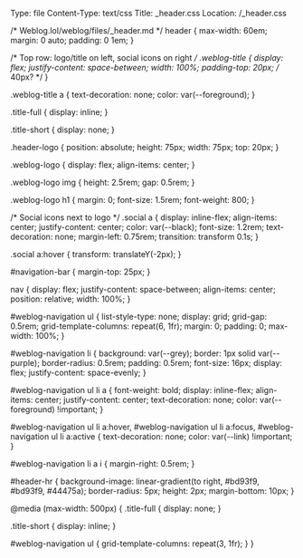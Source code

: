 Type: file
Content-Type: text/css
Title: _header.css
Location: /_header.css

/* Weblog.lol/weblog/files/_header.md */
header {
  max-width: 60em;
  margin: 0 auto;
  padding: 0 1em;
}

/* Top row: logo/title on left, social icons on right */
.weblog-title {
  display: flex;
  justify-content: space-between;
  width: 100%;
  padding-top: 20px; /* 40px? */
}

.weblog-title a {
  text-decoration: none;
  color: var(--foreground);
}

.title-full {
  display: inline;
}

.title-short {
  display: none;
}

.header-logo {
  position: absolute;
  height: 75px;
  width: 75px;
  top: 20px;
}

.weblog-logo {
  display: flex;
  align-items: center;
}

.weblog-logo img {
  height: 2.5rem;
  gap: 0.5rem;
}

.weblog-logo h1 {
  margin: 0;
  font-size: 1.5rem;
  font-weight: 800;
}

/* Social icons next to logo */
.social a {
  display: inline-flex;
  align-items: center;
  justify-content: center;
  color: var(--black);
  font-size: 1.2rem;
  text-decoration: none;
  margin-left: 0.75rem;
  transition: transform 0.1s;
}

.social a:hover {
  transform: translateY(-2px);
}

#navigation-bar {
  margin-top: 25px;
}

nav {
  display: flex;
  justify-content: space-between;
  align-items: center;
  position: relative;
  width: 100%;
}

#weblog-navigation ul {
  list-style-type: none;
  display: grid;
  grid-gap: 0.5rem;
  grid-template-columns: repeat(6, 1fr);
  margin: 0;
  padding: 0;
  max-width: 100%;
}

#weblog-navigation li {
  background: var(--grey);
  border: 1px solid var(--purple);
  border-radius: 0.5rem;
  padding: 0.5rem;
  font-size: 16px;
  display: flex;
  justify-content: space-evenly;
}

#weblog-navigation ul li a {
  font-weight: bold;
  display: inline-flex;
  align-items: center;
  justify-content: center;
  text-decoration: none;
  color: var(--foreground) !important;
}

#weblog-navigation ul li a:hover,
#weblog-navigation ul li a:focus,
#weblog-navigation ul li a:active {
  text-decoration: none;
  color: var(--link) !important;
}

#weblog-navigation li a i {
  margin-right: 0.5rem;
}

#header-hr {
  background-image: linear-gradient(to right, #bd93f9, #bd93f9, #44475a);
  border-radius: 5px;
  height: 2px;
  margin-bottom: 10px;
}

@media (max-width: 500px) {
  .title-full {
    display: none;
  }
  
  .title-short {
    display: inline;
  }
  
  #weblog-navigation ul {
    grid-template-columns: repeat(3, 1fr);
  }
}
